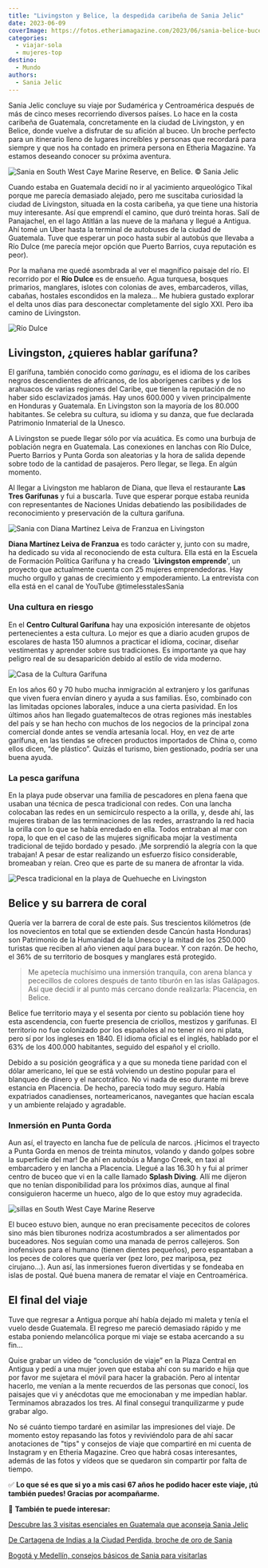 ```yaml
---
title: "Livingston y Belice, la despedida caribeña de Sania Jelic"
date: 2023-06-09
coverImage: https://fotos.etheriamagazine.com/2023/06/sania-belice-buceo.jpg
categories: 
  - viajar-sola
  - mujeres-top
destino: 
  - Mundo
authors: 
  - Sania Jelic
---
```


Sania Jelic concluye su viaje por Sudamérica y Centroamérica después de más de cinco 
meses recorriendo diversos países. Lo hace en la costa caribeña de Guatemala, 
concretamente en la ciudad de Livingston, y en Belice, donde vuelve a disfrutar de su 
afición al buceo. Un broche perfecto para un itinerario lleno de lugares increíbles y 
personas que recordará para siempre y que nos ha contado en primera persona en Etheria 
Magazine. Ya estamos deseando conocer su próxima aventura. 

![](https://fotos.etheriamagazine.com/2023/06/sania-belice-buceo.jpg "Sania en South West Caye Marine Reserve, en Belice. © Sania Jelic")

Cuando estaba en Guatemala decidí no ir al yacimiento arqueológico Tikal porque me 
parecía demasiado alejado, pero me suscitaba curiosidad la ciudad de Livingston, situada 
en la costa caribeña, ya que tiene una historia muy interesante. Así que emprendí el 
camino, que duró treinta horas. Salí de Panajachel, en el lago Atitlán a las nueve de la 
mañana y llegué a Antigua. Ahí tomé un Uber hasta la terminal de autobuses de la ciudad 
de Guatemala. Tuve que esperar un poco hasta subir al autobús que llevaba a Río Dulce 
(me parecía mejor opción que Puerto Barrios, cuya reputación es peor). 

Por la mañana me quedé asombrada al ver el magnífico paisaje del río. El recorrido por 
el **Río Dulce** es de ensueño. Agua turquesa, bosques primarios, manglares, islotes con 
colonias de aves, embarcaderos, villas, cabañas, hostales escondidos en la maleza… Me 
hubiera gustado explorar el delta unos días para desconectar completamente del siglo 
XXI. Pero iba camino de Livingston. 

![Río Dulce](https://fotos.etheriamagazine.com/2023/06/sania-rio-dulce.jpg "Navegación por Río Dulce. © SJ")

## Livingston, ¿quieres hablar garífuna?

El garífuna, también conocido como _garínagu_, es el idioma de los caribes negros 
descendientes de africanos, de los aborígenes caribes y de los arahuacos de varias 
regiones del Caribe, que tienen la reputación de no haber sido esclavizados jamás. Hay 
unos 600.000 y viven principalmente en Honduras y Guatemala. En Livingston son la 
mayoría de los 80.000 habitantes. Se celebra su cultura, su idioma y su danza, que fue 
declarada Patrimonio Inmaterial de la Unesco. 

A Livingston se puede llegar sólo por vía acuática. Es como una burbuja de población 
negra en Guatemala. Las conexiones en lanchas con Río Dulce, Puerto Barrios y Punta 
Gorda son aleatorias y la hora de salida depende sobre todo de la cantidad de pasajeros. 
Pero llegar, se llega. En algún momento. 

Al llegar a Livingston me hablaron de Diana, que lleva el restaurante **Las Tres 
Garífunas** y fui a buscarla. Tuve que esperar porque estaba reunida con representantes 
de Naciones Unidas debatiendo las posibilidades de reconocimiento y preservación de la 
cultura garífuna. 

![Sania con Diana Martínez Leiva de Franzua en Livingston](https://fotos.etheriamagazine.com/2023/06/sania-mujer.jpg "Sania con Diana Martínez Leiva de Franzua, creadora de “Livingston Emprende” y propietaria del restaurante “Las tres Garífunas”. © SJ")

**Diana Martínez Leiva de Franzua** es todo carácter y, junto con su madre, ha dedicado 
su vida al reconociendo de esta cultura. Ella está en la Escuela de Formación Política 
Garífuna y ha creado '**Livingston emprende**', un proyecto que actualmente cuenta con 
25 mujeres emprendedoras. Hay mucho orgullo y ganas de crecimiento y empoderamiento. La 
entrevista con ella está en el canal de YouTube @timelesstalesSania 

### Una cultura en riesgo

En el **Centro Cultural Garífuna** hay una exposición interesante de objetos 
pertenecientes a esta cultura. Lo mejor es que a diario acuden grupos de escolares de 
hasta 150 alumnos a practicar el idioma, cocinar, diseñar vestimentas y aprender sobre 
sus tradiciones. Es importante ya que hay peligro real de su desaparición debido al 
estilo de vida moderno. 

![Casa de la Cultura Garífuna](https://fotos.etheriamagazine.com/2023/06/sania-garifunas.jpg "Casa de la Cultura Garífuna. © SJ")

En los años 60 y 70 hubo mucha inmigración al extranjero y los garífunas que viven fuera 
envían dinero y ayuda a sus familias. Eso, combinado con las limitadas opciones 
laborales, induce a una cierta pasividad. En los últimos años han llegado guatemaltecos 
de otras regiones más inestables del país y se han hecho con muchos de los negocios de 
la principal zona comercial donde antes se vendía artesanía local. Hoy, en vez de arte 
garífuna, en las tiendas se ofrecen productos importados de China o, como ellos dicen, 
“de plástico”. Quizás el turismo, bien gestionado, podría ser una buena ayuda. 

### La pesca garífuna

En la playa pude observar una familia de pescadores en plena faena que usaban una 
técnica de pesca tradicional con redes. Con una lancha colocaban las redes en un 
semicírculo respecto a la orilla, y, desde ahí, las mujeres tiraban de las terminaciones 
de las redes, arrastrando la red hacia la orilla con lo que se había enredado en ella. 
Todos entraban al mar con ropa, lo que en el caso de las mujeres significaba mojar la 
vestimenta tradicional de tejido bordado y pesado. ¡Me sorprendió la alegría con la que 
trabajan! A pesar de estar realizando un esfuerzo físico considerable, bromeaban y 
reían. Creo que es parte de su manera de afrontar la vida. 

![Pesca tradicional en la playa de Quehueche en Livingston](https://fotos.etheriamagazine.com/2023/06/sania-livingstone-pesca.jpg "Pesca tradicional en la playa de Quehueche en Livingston. © SJ")

## Belice y su barrera de coral

Quería ver la barrera de coral de este país. Sus trescientos kilómetros (de los 
novecientos en total que se extienden desde Cancún hasta Honduras) son Patrimonio de la 
Humanidad de la Unesco y la mitad de los 250.000 turistas que reciben al año vienen aquí 
para bucear. Y con razón. De hecho, el 36% de su territorio de bosques y manglares está 
protegido. 

> Me apetecía muchísimo una inmersión tranquila, con arena blanca y pececillos de colores 
> después de tanto tiburón en las islas Galápagos. Así que decidí ir al punto más cercano 
> donde realizarla: Placencia, en Belice. 

Belice fue territorio maya y el sesenta por ciento su población tiene hoy esta 
ascendencia, con fuerte presencia de criollos, mestizos y garífunas. El territorio no 
fue colonizado por los españoles al no tener ni oro ni plata, pero sí por los ingleses 
en 1840. El idioma oficial es el inglés, hablado por el 63% de los 400.000 habitantes, 
seguido del español y el criollo. 

Debido a su posición geográfica y a que su moneda tiene paridad con el dólar americano, 
leí que se está volviendo un destino popular para el blanqueo de dinero y el 
narcotráfico. No vi nada de eso durante mi breve estancia en Placencia. De hecho, 
parecía todo muy seguro. Había expatriados canadienses, norteamericanos, navegantes que 
hacían escala y un ambiente relajado y agradable. 

### Inmersión en Punta Gorda

Aun así, el trayecto en lancha fue de película de narcos. ¡Hicimos el trayecto a Punta 
Gorda en menos de treinta minutos, volando y dando golpes sobre la superficie del mar! 
De ahí en autobús a Mango Creek, en taxi al embarcadero y en lancha a Placencia. Llegué 
a las 16.30 h y fui al primer centro de buceo que vi en la calle llamado **Splash 
Diving**. Allí me dijeron que no tenían disponibilidad para los próximos días, aunque al 
final consiguieron hacerme un hueco, algo de lo que estoy muy agradecida. 

![sillas en South West Caye Marine Reserve](https://fotos.etheriamagazine.com/2023/06/sania-belice.jpg "South West Caye Marine Reserve es una isla donde se para en la excursión de buceo en Belice. © SJ")

El buceo estuvo bien, aunque no eran precisamente pececitos de colores sino más bien 
tiburones nodriza acostumbrados a ser alimentados por buceadores. Nos seguían como una 
manada de perros callejeros. Son inofensivos para el humano (tienen dientes pequeños), 
pero espantaban a los peces de colores que quería ver (pez loro, pez mariposa, pez 
cirujano…). Aun así, las inmersiones fueron divertidas y se fondeaba en islas de postal. 
Qué buena manera de rematar el viaje en Centroamérica. 

## El final del viaje

Tuve que regresar a Antigua porque ahí había dejado mi maleta y tenía el vuelo desde 
Guatemala. El regreso me pareció demasiado rápido y me estaba poniendo melancólica 
porque mi viaje se estaba acercando a su fin… 

Quise grabar un vídeo de “conclusión de viaje” en la Plaza Central en Antigua y pedí a 
una mujer joven que estaba ahí con su marido e hija que por favor me sujetara el móvil 
para hacer la grabación. Pero al intentar hacerlo, me venían a la mente recuerdos de las 
personas que conocí, los paisajes que vi y anécdotas que me emocionaban y me impedían 
hablar. Terminamos abrazados los tres. Al final conseguí tranquilizarme y pude grabar 
algo. 

No sé cuánto tiempo tardaré en asimilar las impresiones del viaje. De momento estoy 
repasando las fotos y reviviéndolo para de ahí sacar anotaciones de "tips" y consejos de 
viaje que compartiré en mi cuenta de Instagram y en Etheria Magazine. Creo que habrá 
cosas interesantes, además de las fotos y vídeos que se quedaron sin compartir por falta 
de tiempo. 

✅ **Lo que sé es que si yo a mis casi 67 años he podido hacer este viaje, ¡tú también 
puedes! Gracias por acompañarme.** 

📌 **También te puede interesar:** 

[Descubre las 3 visitas esenciales en Guatemala que aconseja Sania 
Jelic](https://etheriamagazine.com/2023/05/31/3-visitas-imprescindibles-guatemala/) 

[De Cartagena de Indias a la Ciudad Perdida, broche de oro de 
Sania](https://etheriamagazine.com/2023/05/12/cartagena-trekking-ciudad-perdida/) 

[Bogotá y Medellín, consejos básicos de Sania para 
visitarlas](https://etheriamagazine.com/2023/05/03/viajar-sola-bogota-medellin/)
